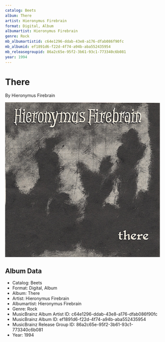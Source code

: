```yaml
---
catalog: Beets
album: There
artist: Hieronymus Firebrain
format: Digital, Album
albumartist: Hieronymus Firebrain
genre: Rock
mb_albumartistid: c64e1296-ddab-43e8-a176-dfab086f90fc
mb_albumid: ef1891d6-f22d-4f74-a94b-aba552435954
mb_releasegroupid: 86a2c65e-95f2-3b61-93c1-773340c6b081
year: 1994
---
```


# There

By Hieronymus Firebrain

![](../../assets/beetscovers/Hieronymus_Firebrain-There.jpg)

## Album Data

- Catalog: Beets
- Format: Digital, Album
- Album: There
- Artist: Hieronymus Firebrain
- Albumartist: Hieronymus Firebrain
- Genre: Rock
- MusicBrainz Album Artist ID: c64e1296-ddab-43e8-a176-dfab086f90fc
- MusicBrainz Album ID: ef1891d6-f22d-4f74-a94b-aba552435954
- MusicBrainz Release Group ID: 86a2c65e-95f2-3b61-93c1-773340c6b081
- Year: 1994

